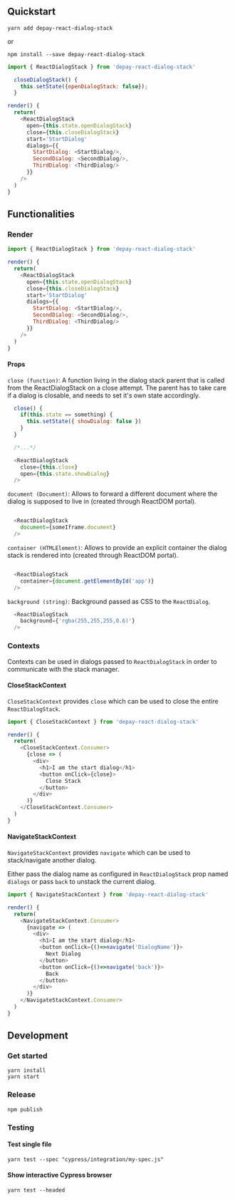 ## Quickstart

```
yarn add depay-react-dialog-stack
```

or 

```
npm install --save depay-react-dialog-stack
```

```javascript
import { ReactDialogStack } from 'depay-react-dialog-stack'

  closeDialogStack() {
    this.setState({openDialogStack: false});
  }

render() {
  return(
    <ReactDialogStack
      open={this.state.openDialogStack}
      close={this.closeDialogStack}
      start='StartDialog'
      dialogs={{
        StartDialog: <StartDialog/>,
        SecondDialog: <SecondDialog/>,
        ThirdDialog: <ThirdDialog/>
      }}
    />
  )
}

```

## Functionalities

### Render

```javascript
import { ReactDialogStack } from 'depay-react-dialog-stack'

render() {
  return(
    <ReactDialogStack
      open={this.state.openDialogStack}
      close={this.closeDialogStack}
      start='StartDialog'
      dialogs={{
        StartDialog: <StartDialog/>,
        SecondDialog: <SecondDialog/>,
        ThirdDialog: <ThirdDialog/>
      }}
    />
  )
}
```

#### Props

`close (function)`: A function living in the dialog stack parent that is called from the ReactDialogStack on a close attempt. The parent has to take care if a dialog is closable, and needs to set it's own state accordingly.

```javascript
  close() {
    if(this.state == something) {
      this.setState({ showDialog: false })
    }
  }

  /*...*/

  <ReactDialogStack
    close={this.close}
    open={this.state.showDialog}
  />
```

`document (Document)`: Allows to forward a different document where the dialog is supposed to live in (created through ReactDOM portal).

```javascript

  <ReactDialogStack 
    document={someIframe.document}
  />
```

`container (HTMLElement)`: Allows to provide an explicit container the dialog stack is rendered into (created through ReactDOM portal).

```javascript

  <ReactDialogStack 
    container={document.getElementById('app')}
  />
```

`background (string)`: Background passed as CSS to the `ReactDialog`.

```javascript
  <ReactDialogStack
    background={'rgba(255,255,255,0.6)'}
  />
```

### Contexts

Contexts can be used in dialogs passed to `ReactDialogStack` in order to communicate with the stack manager.

#### CloseStackContext

`CloseStackContext` provides `close` which can be used to close the entire `ReactDialogStack`.

```javascript
import { CloseStackContext } from 'depay-react-dialog-stack'

render() {
  return(
    <CloseStackContext.Consumer>
      {close => (
        <div>
          <h1>I am the start dialog</h1>
          <button onClick={close}>
            Close Stack
          </button>
        </div>
      )}
    </CloseStackContext.Consumer>
  )
}
```

#### NavigateStackContext

`NavigateStackContext` provides `navigate` which can be used to stack/navigate another dialog.

Either pass the dialog name as configured in `ReactDialogStack` prop named `dialogs` or pass `back` to unstack the current dialog. 

```javascript
import { NavigateStackContext } from 'depay-react-dialog-stack'

render() {
  return(
    <NavigateStackContext.Consumer>
      {navigate => (
        <div>
          <h1>I am the start dialog</h1>
          <button onClick={()=>navigate('DialogName')}>
            Next Dialog
          </button>
          <button onClick={()=>navigate('back')}>
            Back
          </button>
        </div>
      )}
    </NavigateStackContext.Consumer>
  )
}
```

## Development

### Get started

```
yarn install
yarn start
```

### Release

```
npm publish
```

### Testing

#### Test single file

```
yarn test --spec "cypress/integration/my-spec.js"
```

#### Show interactive Cypress browser

```
yarn test --headed
```
